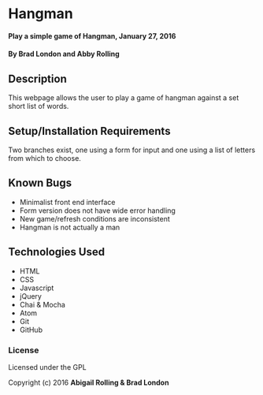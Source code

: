 # Hangman

#### Play a simple game of Hangman, January 27, 2016

#### By Brad London and Abby Rolling

## Description

This webpage allows the user to play a game of hangman against a set short list of words.

## Setup/Installation Requirements

Two branches exist, one using a form for input and one using a list of letters from which to choose.

## Known Bugs

* Minimalist front end interface
* Form version does not have wide error handling
* New game/refresh conditions are inconsistent
* Hangman is not actually a man

## Technologies Used

* HTML
* CSS
* Javascript
* jQuery
* Chai & Mocha
* Atom
* Git
* GitHub

### License

Licensed under the GPL

Copyright (c) 2016 **Abigail Rolling & Brad London**

